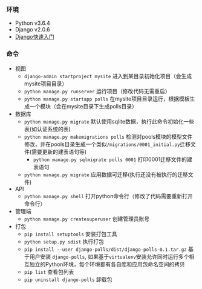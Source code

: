### 环境

- Python v3.6.4
- Django v2.0.6
- [Django快速入门](https://docs.djangoproject.com/zh-hans/2.0/intro/install/)

### 命令
 
- 视图
    - `django-admin startproject mysite` 进入到某目录初始化项目（会生成mysite项目目录）
    - `python manage.py runserver` 运行项目（修改代码无需重启）
    - `python manage.py startapp polls` 在mysite项目目录运行，根据模板生成一个模块（会在mysite目录下生成polls目录）
- 数据库
    - `python manage.py migrate` 默认使用sqlite数据，执行此命令初始化一些表(如认证系统的表)
    - `python manage.py makemigrations polls` 检测对pools模块的模型文件修改，并在pools目录生成一个类似`/migrations/0001_initial.py`迁移文件(需要更新的建表语句等)
        - `python manage.py sqlmigrate polls 0001` 打印0001迁移文件的建表语句
    - `python manage.py migrate` 应用数据可迁移(执行还没有被执行的迁移文件)
- API
    - `python manage.py shell` 打开python命令行（修改了代码需要重新打开命令行）
- 管理端
    - `python manage.py createsuperuser` 创建管理员账号
- 打包
    - `pip install setuptools` 安装打包工具
    - `python setup.py sdist` 执行打包
    - `pip install --user django-polls/dist/django-polls-0.1.tar.gz` 基于用户安装 `django-polls`, 如果基于`virtualenv`安装允许同时运行多个相互独立的Python环境，每个环境都有各自库和应用包命名空间的拷贝
    - `pip list` 查看包列表
    - `pip uninstall django-polls` 卸载包